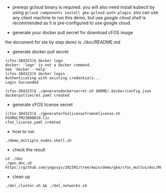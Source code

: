 - prereqs 
gcloud binary is required.  you will also need install kubectl by using `gcloud components install gke-gcloud-auth-plugin`. 
you can use any client machine to run this demo, but use *google cloud shell* is recommended as it is pre-configured to use google cloud. 


- generate your docker pull secret for download cFOS image 



the document for ste by step demo is ./doc/README.md

- generate docker pull secret

```
(cfos-384323)$ docker logn
docker: 'logn' is not a docker command.
See 'docker --help'
(cfos-384323)$ docker login
Authenticating with existing credentials...
Login Succeeded

(cfos-384323)$ ./generatedockersecret.sh $HOME/.docker/config.json
dockerpullsecret.yaml created
```

- generate cFOS license secret 
```
(cfos-384323)$ ./generatecfoslicensefromvmlicense.sh FGVMULTM23000010.lic
cfos_license.yaml created

```
- how to run 

```
./demo_multiple_nodes.shell.sh

```
- check the result

```
cd ./doc
./gen_doc.sh
https://github.com/yagosys/202301/tree/main/demo/gke/cfos_multus/doc/README.md
```

- clean up

```
./del_cluster.sh && ./del_networks.sh
```
